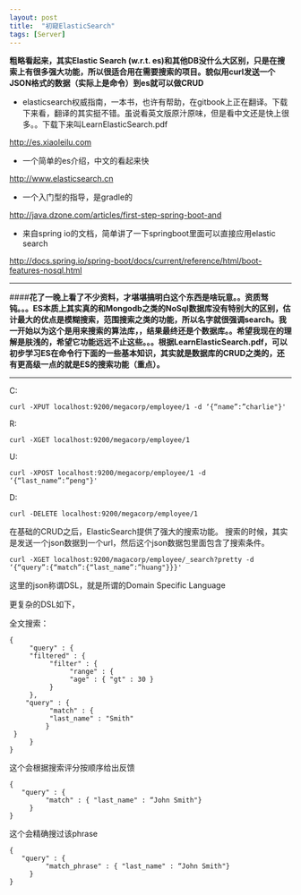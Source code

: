 ```yaml
---
layout: post
title:  "初窥ElasticSearch"
tags: [Server]
---
```


**粗略看起来，其实Elastic Search (w.r.t. es)和其他DB没什么大区别，只是在搜索上有很多强大功能，所以很适合用在需要搜索的项目。貌似用curl发送一个JSON格式的数据（实际上是命令）到es就可以做CRUD**

* elasticsearch权威指南，一本书，也许有帮助，在gitbook上正在翻译。下载下来看，翻译的其实挺不错。虽说看英文版原汁原味，但是看中文还是快上很多。。下载下来叫LearnElasticSearch.pdf

<http://es.xiaoleilu.com>

* 一个简单的es介绍，中文的看起来快

<http://www.elasticsearch.cn>

* 一个入门型的指导，是gradle的

<http://java.dzone.com/articles/first-step-spring-boot-and>

* 来自spring io的文档，简单讲了一下springboot里面可以直接应用elastic search 

<http://docs.spring.io/spring-boot/docs/current/reference/html/boot-features-nosql.html>

---------
####**花了一晚上看了不少资料，才堪堪搞明白这个东西是啥玩意。。资质驽钝。。。ES本质上其实真的和Mongodb之类的NoSql数据库没有特别大的区别，估计最大的优点是模糊搜索，范围搜索之类的功能，所以名字就很强调search。我一开始以为这个是用来搜索的算法库，，结果最终还是个数据库。。希望我现在的理解是肤浅的，希望它功能远远不止这些。。。根据LearnElasticSearch.pdf，可以初步学习ES在命令行下面的一些基本知识，其实就是数据库的CRUD之类的，还有更高级一点的就是ES的搜索功能（重点）。**

---------

C: 

```
curl -XPUT localhost:9200/megacorp/employee/1 -d ‘{“name”:”charlie"}'
```

R:

```
curl -XGET localhost:9200/megacorp/employee/1
```

U:

```
curl -XPOST localhost:9200/megacorp/employee/1 -d ‘{“last_name”:”peng"}'
```

D:

```
curl -DELETE localhost:9200/megacorp/employee/1
```

在基础的CRUD之后，ElasticSearch提供了强大的搜索功能。
搜索的时候，其实是发送一个json数据到一个url，然后这个json数据包里面包含了搜索条件。

```
curl -XGET localhost:9200/magacorp/employee/_search?pretty -d ‘{“query”:{“match”:{“last_name”:”huang"}}}'
```

这里的json称谓DSL，就是所谓的Domain Specific Language

更复杂的DSL如下，

全文搜索：

```
{
     "query" : {
     "filtered" : {
          "filter" : {
               "range" : {
               "age" : { "gt" : 30 }
          }
     },
    "query" : {
          "match" : {
          "last_name" : "Smith"
         }
 }
     }
}
```

这个会根据搜索评分按顺序给出反馈

```
{
   "query" : {
         "match" : { "last_name" : “John Smith"}
     }
}
```
这个会精确搜过该phrase

```
{
   "query" : {
         "match_phrase" : { "last_name" : “John Smith"}
     }
}
```



